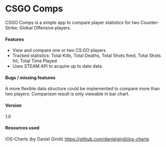 # CSGO Comps

CSGO Comps is a simple app to compare player statistics for two Counter-Strike: Global Offensive players.

#### Features

- View and compare one or two CS:GO players
- Tracked statistics: Total Kills, Total Deaths, Total Shots fired, Total Shots hit, Total Time Played
- Uses STEAM API to acquire up to date data

#### Bugs / missing features
A more flexible data structure could be implemented to compare more than two players. Comparison result is only viewable in bar chart.


#### Version
1.0



#### Resources used
iOS-Charts (by Daniel Gindi) 
https://github.com/danielgindi/ios-charts